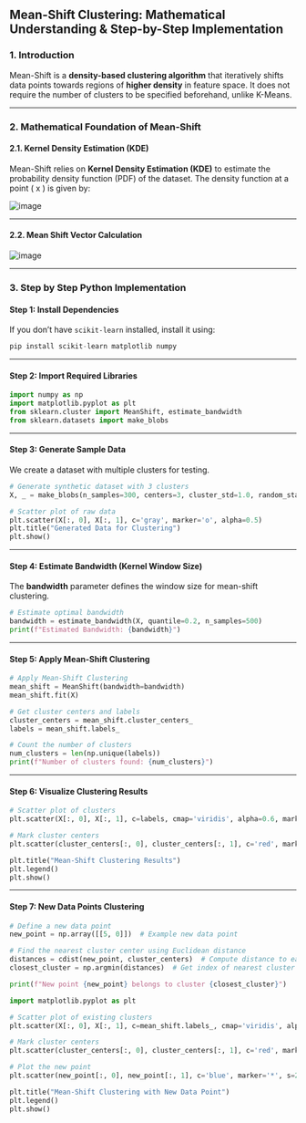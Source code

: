 ## **Mean-Shift Clustering: Mathematical Understanding & Step-by-Step Implementation**

### **1. Introduction**
Mean-Shift is a **density-based clustering algorithm** that iteratively shifts data points towards regions of **higher density** in feature space. It does not require the number of clusters to be specified beforehand, unlike K-Means.

---

### **2. Mathematical Foundation of Mean-Shift**
#### **2.1. Kernel Density Estimation (KDE)**
Mean-Shift relies on **Kernel Density Estimation (KDE)** to estimate the probability density function (PDF) of the dataset. The density function at a point \( x \) is given by:

![image](https://github.com/user-attachments/assets/e105f682-a499-41e6-94d2-9b29f4fd4f8b)

---

#### **2.2. Mean Shift Vector Calculation**

![image](https://github.com/user-attachments/assets/59b220cb-4944-4f79-af0b-964080b92a5d)


---

### **3. Step by Step Python Implementation**

#### **Step 1: Install Dependencies**
If you don’t have `scikit-learn` installed, install it using:
```python
pip install scikit-learn matplotlib numpy
```

---

#### **Step 2: Import Required Libraries**
```python
import numpy as np
import matplotlib.pyplot as plt
from sklearn.cluster import MeanShift, estimate_bandwidth
from sklearn.datasets import make_blobs
```

---

#### **Step 3: Generate Sample Data**
We create a dataset with multiple clusters for testing.
```python
# Generate synthetic dataset with 3 clusters
X, _ = make_blobs(n_samples=300, centers=3, cluster_std=1.0, random_state=42)

# Scatter plot of raw data
plt.scatter(X[:, 0], X[:, 1], c='gray', marker='o', alpha=0.5)
plt.title("Generated Data for Clustering")
plt.show()
```

---

#### **Step 4: Estimate Bandwidth (Kernel Window Size)**
The **bandwidth** parameter defines the window size for mean-shift clustering.

```python
# Estimate optimal bandwidth
bandwidth = estimate_bandwidth(X, quantile=0.2, n_samples=500)
print(f"Estimated Bandwidth: {bandwidth}")
```

---

#### **Step 5: Apply Mean-Shift Clustering**
```python
# Apply Mean-Shift Clustering
mean_shift = MeanShift(bandwidth=bandwidth)
mean_shift.fit(X)

# Get cluster centers and labels
cluster_centers = mean_shift.cluster_centers_
labels = mean_shift.labels_

# Count the number of clusters
num_clusters = len(np.unique(labels))
print(f"Number of clusters found: {num_clusters}")
```

---

#### **Step 6: Visualize Clustering Results**
```python
# Scatter plot of clusters
plt.scatter(X[:, 0], X[:, 1], c=labels, cmap='viridis', alpha=0.6, marker='o')

# Mark cluster centers
plt.scatter(cluster_centers[:, 0], cluster_centers[:, 1], c='red', marker='X', s=200, label="Centers")

plt.title("Mean-Shift Clustering Results")
plt.legend()
plt.show()
```

---

#### **Step 7: New Data Points Clustering**

```python
# Define a new data point
new_point = np.array([[5, 0]])  # Example new data point

# Find the nearest cluster center using Euclidean distance
distances = cdist(new_point, cluster_centers)  # Compute distance to each cluster center
closest_cluster = np.argmin(distances)  # Get index of nearest cluster

print(f"New point {new_point} belongs to cluster {closest_cluster}")

import matplotlib.pyplot as plt

# Scatter plot of existing clusters
plt.scatter(X[:, 0], X[:, 1], c=mean_shift.labels_, cmap='viridis', alpha=0.5)

# Mark cluster centers
plt.scatter(cluster_centers[:, 0], cluster_centers[:, 1], c='red', marker='X', s=200, label="Centers")

# Plot the new point
plt.scatter(new_point[:, 0], new_point[:, 1], c='blue', marker='*', s=200, label="New Point")

plt.title("Mean-Shift Clustering with New Data Point")
plt.legend()
plt.show()

```





